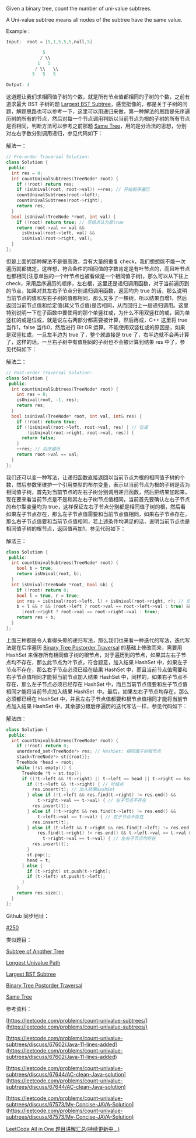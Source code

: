 Given a binary tree, count the number of uni-value subtrees.

A Uni-value subtree means all nodes of the subtree have the same value.

Example :

```cpp
Input:  root = [5,1,5,5,5,null,5]

              5
             / \\
            1   5
           / \\   \\
          5   5   5

Output: 4
```

这道题让我们求相同值子树的个数，就是所有节点值都相同的子树的个数，之前有道求最大 BST 子树的题 [Largest BST Subtree](http://www.cnblogs.com/grandyang/p/5188938.html)，感觉挺像的，都是关于子树的问题，解题思路也可以参考一下，这里可以用递归来做，第一种解法的思路是先序遍历树的所有的节点，然后对每一个节点调用判断以当前节点为根的子树的所有节点是否相同，判断方法可以参考之前那题 [Same Tree](http://www.cnblogs.com/grandyang/p/4053384.html)，用的是分治法的思想，分别对左右字数分别调用递归，参见代码如下：

解法一：

```cpp
// Pre-order Traversal Solution:
class Solution {
 public:
  int res = 0;
  int countUnivalSubtrees(TreeNode* root) {
    if (!root) return res;
    if (isUnival(root, root->val)) ++res; // 开始前序遍历
    countUnivalSubtrees(root->left);
    countUnivalSubtrees(root->right);
    return res;
  }
  bool isUnival(TreeNode *root, int val) {
    if (!root) return true; // 空结点认为是true
    return root->val == val &&
      isUnival(root->left, val) &&
      isUnival(root->right, val);
  }
};
```

但是上面的那种解法不是很高效，含有大量的重复 check，我们想想能不能一次遍历就都搞定，这样想，符合条件的相同值的字数肯定是有叶节点的，而且叶节点也都相同(注意单独的一个叶节点也被看做是一个相同值子树)，那么可以从下往上 check，采用后序遍历的顺序，左右根，这里还是递归调用函数，对于当前遍历到的节点，如果对其左右子节点分别递归调用函数，返回均为 true 的话，那么说明当前节点的值和左右子树的值都相同，那么又多了一棵树，所以结果自增1，然后返回当前节点值和给定值(其父节点值)是否相同，从而回归上一层递归调用。这里特别说明一下在子函数中要使用的那个单竖杠或，为什么不用双竖杠的或，因为单竖杠的或是位或，就是说左右两部分都需要被计算，然后再或，C++ 这里将 true 当作1，false 当作0，然后进行 Bit OR 运算。不能使用双竖杠或的原因是，如果是双竖杠或，一旦左半边为 true 了，整个就直接是 true 了，右半边就不会再计算了，这样的话，一旦右子树中有值相同的子树也不会被计算到结果 res 中了，参见代码如下：

解法二：

```cpp
// Post-order Traversal Solution:
class Solution {
 public:
  int countUnivalSubtrees(TreeNode* root) {
    int res = 0;
    isUnival(root, -1, res);
    return res;
  }
  bool isUnival(TreeNode* root, int val, int& res) {
    if (!root) return true;
    if (!isUnival(root->left, root->val, res) | // 位或
        !isUnival(root->right, root->val, res)) {
      return false;
    }
    ++res; // 后序遍历
    return root->val == val;
  }
};
```

我们还可以变一种写法，让递归函数直接返回以当前节点为根的相同值子树的个数，然后参数里维护一个引用类型的布尔变量，表示以当前节点为根的子树是否为相同值子树，首先对当前节点的左右子树分别调用递归函数，然后把结果加起来，现在要来看当前节点是不是和其左右子树节点值相同，当前首先要确认左右子节点的布尔型变量均为 true，这样保证左右子节点分别都是相同值子树的根，然后看如果左子节点存在，那么左子节点值需要和当前节点值相同，如果右子节点存在，那么右子节点值要和当前节点值相同，若上述条件均满足的话，说明当前节点也是相同值子树的根节点，返回值再加1，参见代码如下：

解法三：

```cpp
class Solution {
 public:
  int countUnivalSubtrees(TreeNode* root) {
    bool b = true;
    return isUnival(root, b);
  }
  int isUnival(TreeNode *root, bool &b) {
    if (!root) return 0;
    bool l = true, r = true;
    int res = isUnival(root->left, l) + isUnival(root->right, r); // 后序
    b = l && r && (root->left ? root->val == root->left->val : true) &&
      (root->right ? root->val == root->right->val : true);
    return res + b;
  }
};
```

上面三种都是令人看得头晕的递归写法，那么我们也来看一种迭代的写法，迭代写法是在后序遍历 [Binary Tree Postorder Traversal](http://www.cnblogs.com/grandyang/p/4251757.html) 的基础上修改而来，需要用 HashSet 来保存所有相同值子树的根节点，对于遍历到的节点，如果其左右子节点均不存在，那么此节点为叶节点，符合题意，加入结果 HashSet 中，如果左子节点不存在，那么右子节点必须已经在结果 HashSet 中，而且当前节点值需要和右子节点值相同才能将当前节点加入结果 HashSet 中，同样的，如果右子节点不存在，那么左子节点必须已经存在 HashSet 中，而且当前节点值要和左子节点值相同才能将当前节点加入结果 HashSet  中。最后，如果左右子节点均存在，那么必须都已经在 HashSet 中，并且左右子节点值都要和根节点值相同才能将当前节点加入结果 HashSet 中，其余部分跟后序遍历的迭代写法一样，参见代码如下：

解法四：

```cpp
class Solution {
 public:
  int countUnivalSubtrees(TreeNode* root) {
    if (!root) return 0;
    unordered_set<TreeNode*> res; // HashSet: 相同值子树根节点
    stack<TreeNode*> st{{root}};
    TreeNode *head = root;
    while (!st.empty()) {
      TreeNode *t = st.top(); 
      if ((!t->left && !t->right) || t->left == head || t->right == head) {
        if (!t->left && !t->right) { // 叶结点
          res.insert(t); // 加入结果HashSet
        } else if (!t->left && res.find(t->right) != res.end() &&
	        t->right->val == t->val) { // 左子节点不存在
          res.insert(t);
        } else if (!t->right && res.find(t->left) != res.end() &&
	        t->left->val == t->val) { // 右子节点不存在
          res.insert(t);
        } else if (t->left && t->right && res.find(t->left) != res.end() &&
	        res.find(t->right) != res.end() && t->left->val == t->val &&
		      t->right->val == t->val) { // 左右子节点均存在
          res.insert(t);
        }
        st.pop();
        head = t;
      } else {
        if (t->right) st.push(t->right);
        if (t->left) st.push(t->left);
      }
    }
    return res.size();
  }
};
```

Github 同步地址：

[#250](https://github.com/grandyang/leetcode/issues/250)

类似题目：

[Subtree of Another Tree](http://www.cnblogs.com/grandyang/p/6828687.html)

[Longest Univalue Path](http://www.cnblogs.com/grandyang/p/7636259.html)

[Largest BST Subtree](http://www.cnblogs.com/grandyang/p/5188938.html)

[Binary Tree Postorder Traversal](http://www.cnblogs.com/grandyang/p/4251757.html)

[Same Tree](http://www.cnblogs.com/grandyang/p/4053384.html)

参考资料：

[https://leetcode.com/problems/count-univalue-subtrees/](https://leetcode.com/problems/count-univalue-subtrees/)

[https://leetcode.com/problems/count-univalue-subtrees/discuss/67602/Java-11-lines-added](https://leetcode.com/problems/count-univalue-subtrees/discuss/67602/Java-11-lines-added)

[https://leetcode.com/problems/count-univalue-subtrees/discuss/67644/AC-clean-Java-solution](https://leetcode.com/problems/count-univalue-subtrees/discuss/67644/AC-clean-Java-solution)

[https://leetcode.com/problems/count-univalue-subtrees/discuss/67573/My-Concise-JAVA-Solution](https://leetcode.com/problems/count-univalue-subtrees/discuss/67573/My-Concise-JAVA-Solution)

[LeetCode All in One 题目讲解汇总(持续更新中...)](http://www.cnblogs.com/grandyang/p/4606334.html)
